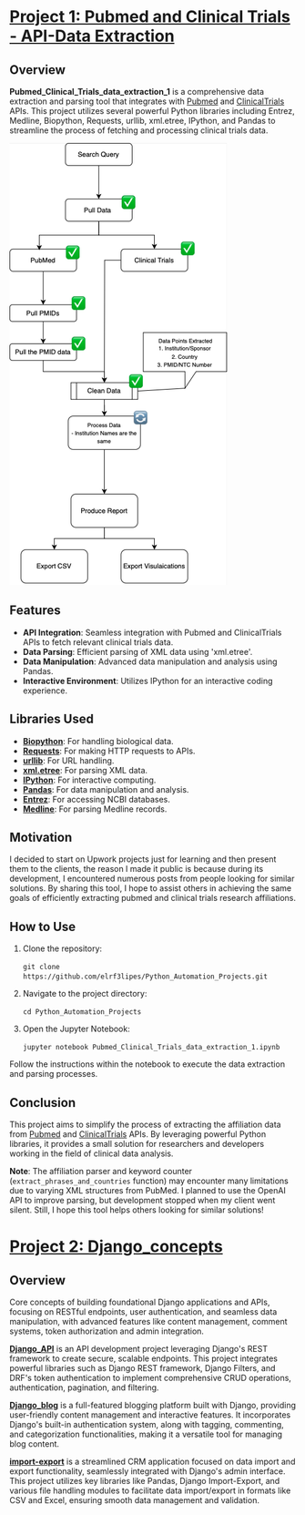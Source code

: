 
# [Project 1: Pubmed and Clinical Trials - API-Data Extraction](https://github.com/elrf3lipes/Python_Automation_Projects/blob/master/Pubmed_Clinical_Trials_data_extraction_1.ipynb)

## Overview

**Pubmed_Clinical_Trials_data_extraction_1** is a comprehensive data extraction and parsing tool that integrates with [Pubmed](https://www.ncbi.nlm.nih.gov/home/develop/api/) and [ClinicalTrials](https://clinicaltrials.gov/data-api/api) APIs. This project utilizes several powerful Python libraries including Entrez, Medline, Biopython, Requests, urllib, xml.etree, IPython, and Pandas to streamline the process of fetching and processing clinical trials data.

![](images/image.png)

## Features

- **API Integration**: Seamless integration with Pubmed and ClinicalTrials APIs to fetch relevant clinical trials data.
- **Data Parsing**: Efficient parsing of XML data using 'xml.etree'.
- **Data Manipulation**: Advanced data manipulation and analysis using Pandas.
- **Interactive Environment**: Utilizes IPython for an interactive coding experience.

## Libraries Used

- **[Biopython](https://biopython.org/)**: For handling biological data.
- **[Requests](https://pypi.org/project/requests/)**: For making HTTP requests to APIs.
- **[urllib](https://docs.python.org/3/library/urllib.html)**: For URL handling.
- **[xml.etree](https://docs.python.org/3/library/xml.etree.elementtree.html)**: For parsing XML data.
- **[IPython](https://ipython.readthedocs.io/en/stable/)**: For interactive computing.
- **[Pandas](https://pypi.org/project/pandas/)**: For data manipulation and analysis.
- **[Entrez](https://biopython.org/docs/1.75/api/Bio.Entrez.html)**: For accessing NCBI databases.
- **[Medline](https://biopython.org/docs/1.75/api/Bio.Medline.html)**: For parsing Medline records.

## Motivation

I decided to start on Upwork projects just for learning and then present them to the clients, the reason I made it public is because during its development, I encountered numerous posts from people looking for similar solutions. By sharing this tool, I hope to assist others in achieving the same goals of efficiently extracting pubmed and clinical trials research affiliations.

## How to Use

1. Clone the repository:
   
   ```git clone https://github.com/elrf3lipes/Python_Automation_Projects.git```

3. Navigate to the project directory:

   ```cd Python_Automation_Projects```

5. Open the Jupyter Notebook:

   ```jupyter notebook Pubmed_Clinical_Trials_data_extraction_1.ipynb```

Follow the instructions within the notebook to execute the data extraction and parsing processes.

## Conclusion

This project aims to simplify the process of extracting the affiliation data from [Pubmed](https://pubmed.ncbi.nlm.nih.gov/) and [ClinicalTrials](https://clinicaltrials.gov/) APIs. By leveraging powerful Python libraries, it provides a small solution for researchers and developers working in the field of clinical data analysis.

**Note**: The affiliation parser and keyword counter (`extract_phrases_and_countries` function) may encounter many limitations due to varying XML structures from PubMed. I planned to use the OpenAI API to improve parsing, but development stopped when my client went silent. Still, I hope this tool helps others looking for similar solutions!


# [Project 2: Django_concepts](https://github.com/elrf3lipes/Django_concepts)

## Overview

Core concepts of building foundational Django applications and APIs, focusing on RESTful endpoints, user authentication, and seamless data manipulation, with advanced features like content management, comment systems, token authorization and admin integration.

**[Django_API](https://github.com/elrf3lipes/Django_concepts/tree/main/Django_API)** is an API development project leveraging Django's REST framework to create secure, scalable endpoints. This project integrates powerful libraries such as Django REST framework, Django Filters, and DRF's token authentication to implement comprehensive CRUD operations, authentication, pagination, and filtering.

**[Django_blog](https://github.com/elrf3lipes/Django_concepts/tree/main/Django_blog)** is a full-featured blogging platform built with Django, providing user-friendly content management and interactive features. It incorporates Django's built-in authentication system, along with tagging, commenting, and categorization functionalities, making it a versatile tool for managing blog content.

**[import-export](https://github.com/elrf3lipes/Django_concepts/tree/main/import-export)** is a streamlined CRM application focused on data import and export functionality, seamlessly integrated with Django's admin interface. This project utilizes key libraries like Pandas, Django Import-Export, and various file handling modules to facilitate data import/export in formats like CSV and Excel, ensuring smooth data management and validation.
